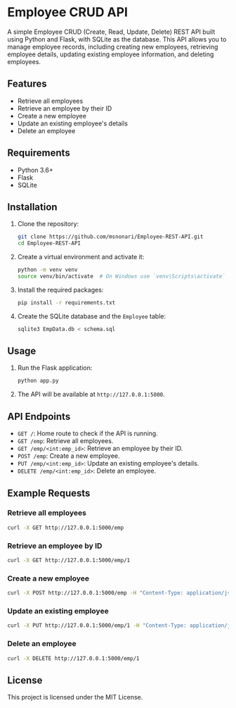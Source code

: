 # Employee CRUD API

A simple Employee CRUD (Create, Read, Update, Delete) REST API built using Python and Flask, with SQLite as the database. This API allows you to manage employee records, including creating new employees, retrieving employee details, updating existing employee information, and deleting employees.

## Features

- Retrieve all employees
- Retrieve an employee by their ID
- Create a new employee
- Update an existing employee's details
- Delete an employee

## Requirements

- Python 3.6+
- Flask
- SQLite

## Installation

1. Clone the repository:

   ```sh
   git clone https://github.com/msnonari/Employee-REST-API.git
   cd Employee-REST-API
   ```

2. Create a virtual environment and activate it:

   ```sh
   python -m venv venv
   source venv/bin/activate  # On Windows use `venv\Scripts\activate`
   ```

3. Install the required packages:

   ```sh
   pip install -r requirements.txt
   ```

4. Create the SQLite database and the `Employee` table:

   ```sh
   sqlite3 EmpData.db < schema.sql
   ```

## Usage

1. Run the Flask application:

   ```sh
   python app.py
   ```

2. The API will be available at `http://127.0.0.1:5000`.

## API Endpoints

- `GET /`: Home route to check if the API is running.
- `GET /emp`: Retrieve all employees.
- `GET /emp/<int:emp_id>`: Retrieve an employee by their ID.
- `POST /emp`: Create a new employee.
- `PUT /emp/<int:emp_id>`: Update an existing employee's details.
- `DELETE /emp/<int:emp_id>`: Delete an employee.

## Example Requests

### Retrieve all employees

```sh
curl -X GET http://127.0.0.1:5000/emp
```

### Retrieve an employee by ID

```sh
curl -X GET http://127.0.0.1:5000/emp/1
```

### Create a new employee

```sh
curl -X POST http://127.0.0.1:5000/emp -H "Content-Type: application/json" -d '{"first_name": "John", "last_name": "Doe", "age": 30, "email": "john.doe@example.com", "gender": "Male", "job_title": "Developer", "department": "IT", "salary": 60000, "hire_date": "2023-10-01"}'
```

### Update an existing employee

```sh
curl -X PUT http://127.0.0.1:5000/emp/1 -H "Content-Type: application/json" -d '{"first_name": "John", "last_name": "Doe", "age": 31, "department": "HR"}'
```

### Delete an employee

```sh
curl -X DELETE http://127.0.0.1:5000/emp/1
```

## License

This project is licensed under the MIT License.
